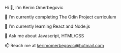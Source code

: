Hi 👋, I'm Kerim Omerbegovic


🔭 I’m currently completing The Odin Project curriculum

🌱 I’m currently learning React and Node.js

💬 Ask me about Javascript, HTML/CSS

📫 Reach me at kerimomerbegovic@hotmail.com
